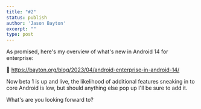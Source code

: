 ```yaml
---
title: "#2"
status: publish
author: 'Jason Bayton'
excerpt: ""
type: post
---
```

As promised, here's my overview of what's new in Android 14 for enterprise:

🔗 https://bayton.org/blog/2023/04/android-enterprise-in-android-14/

Now beta 1 is up and live, the likelihood of additional features sneaking in to core Android is low, but should anything else pop up I'll be sure to add it. 

What's are you looking forward to?